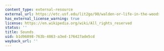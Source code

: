 ```yaml
---
content_type: external-resource
external_url: https://etc.usf.edu/lit2go/90/walden-or-life-in-the-woods/1542/sounds/
has_external_license_warning: true
license: https://en.wikipedia.org/wiki/All_rights_reserved
status: ''
title: Sounds
uid: b1d96098-763b-4863-a3ed-176427ade5cd
wayback_url: ''
---
```

